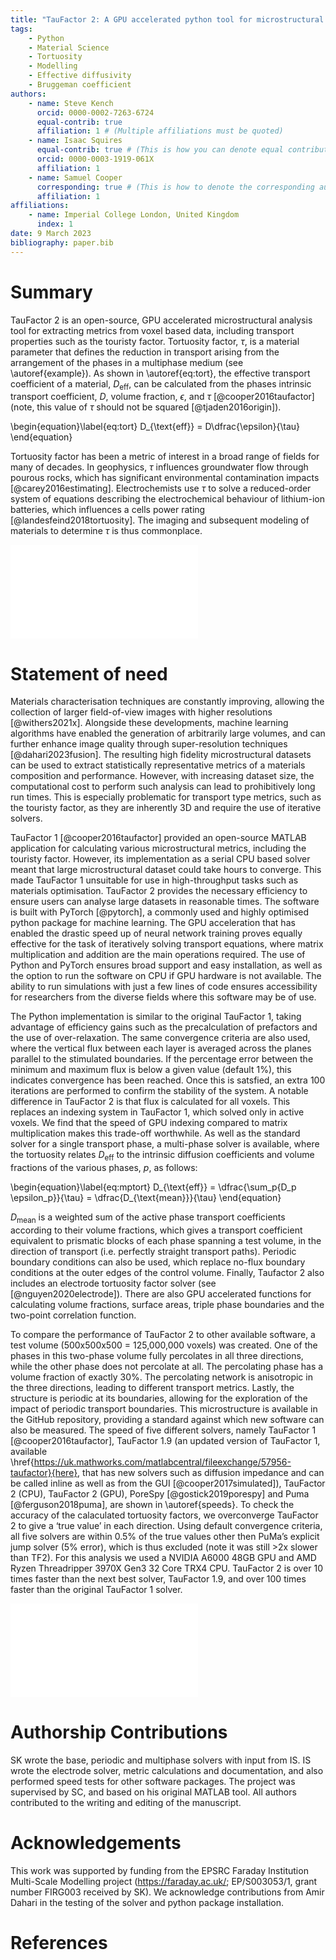 ```yaml
---
title: "TauFactor 2: A GPU accelerated python tool for microstructural analysis"
tags:
    - Python
    - Material Science
    - Tortuosity
    - Modelling
    - Effective diffusivity
    - Bruggeman coefficient
authors:
    - name: Steve Kench
      orcid: 0000-0002-7263-6724
      equal-contrib: true
      affiliation: 1 # (Multiple affiliations must be quoted)
    - name: Isaac Squires
      equal-contrib: true # (This is how you can denote equal contributions between multiple authors)
      orcid: 0000-0003-1919-061X
      affiliation: 1
    - name: Samuel Cooper
      corresponding: true # (This is how to denote the corresponding author)
      affiliation: 1
affiliations:
    - name: Imperial College London, United Kingdom
      index: 1
date: 9 March 2023
bibliography: paper.bib
---
```

# Summary

TauFactor 2 is an open-source, GPU accelerated microstructural analysis tool for extracting metrics from voxel based data, including transport properties such as the touristy factor. Tortuosity factor, $\tau$, is a material parameter that defines the reduction in transport arising from the arrangement of the phases in a multiphase medium (see \autoref{example}). As shown in \autoref{eq:tort}, the effective transport coefficient of a material, $D_{\text{eff}}$, can be calculated from the phases intrinsic transport coefficient, $D$, volume fraction, $\epsilon$, and $\tau$ [@cooper2016taufactor] (note, this value of $\tau$ should not be squared [@tjaden2016origin]).

\begin{equation}\label{eq:tort}
D_{\text{eff}} = D\dfrac{\epsilon}{\tau}
\end{equation}

Tortuosity factor has been a metric of interest in a broad range of fields for many of decades. In geophysics, $\tau$ influences groundwater flow through pourous rocks, which has significant environmental contamination impacts [@carey2016estimating]. Electrochemists use $\tau$ to solve a reduced-order system of equations describing the electrochemical behaviour of lithium-ion batteries, which influences a cells power rating [@landesfeind2018tortuosity]. The imaging and subsequent modeling of materials to determine $\tau$ is thus commonplace.



![Microstructure and flux field of a sample from the \href{https://microlib.io/}{microlib.io} library [@kench2022microlib].\label{example}](example.pdf)

# Statement of need

Materials characterisation techniques are constantly improving, allowing the collection of larger field-of-view images with higher resolutions [@withers2021x]. Alongside these developments, machine learning algorithms have enabled the generation of arbitrarily large volumes, and can further enhance image quality through super-resolution techniques [@dahari2023fusion]. The resulting high fidelity microstructural datasets can be used to extract statistically representative metrics of a materials composition and performance. However, with increasing dataset size, the computational cost to perform such analysis can lead to prohibitively long run times. This is especially problematic for transport type metrics, such as the touristy factor, as they are inherently 3D and require the use of iterative solvers. 

TauFactor 1 [@cooper2016taufactor] provided an open-source MATLAB application for calculating various microstructural metrics, including the touristy factor. However, its implementation as a serial CPU based solver meant that large microstructural dataset could take hours to converge. This made TauFactor 1 unsuitable for use in high-throughput tasks such as materials optimisation. TauFactor 2 provides the necessary efficiency to ensure users can analyse large datasets in reasonable times. The software is built with PyTorch [@pytorch], a commonly used and highly optimised python package for machine learning. The GPU acceleration that has enabled the drastic speed up of neural network training proves equally effective for the task of iteratively solving transport equations, where matrix multiplication and addition are the main operations required. The use of Python and PyTorch ensures broad support and easy installation, as well as the option to run the software on CPU if GPU hardware is not available. The ability to run simulations with just a few lines of code ensures accessibility for researchers from the diverse fields where this software may be of use.

The Python implementation is similar to the original TauFactor 1, taking advantage of efficiency gains such as the precalculation of prefactors and the use of over-relaxation. The same convergence criteria are also used, where the vertical flux between each layer is averaged across the planes parallel to the stimulated boundaries. If the percentage error between the minimum and maximum flux is below a given value (default 1\%), this indicates convergence has been reached. Once this is satsfied, an extra 100 iterations are performed to confirm the stability of the system. A notable difference in TauFactor 2 is that flux is calculated for all voxels. This replaces an indexing system in TauFactor 1, which solved only in active voxels. We find that the speed of GPU indexing compared to matrix multiplication makes this trade-off worthwhile. As well as the standard solver for a single transport phase, a multi-phase solver is available, where the tortuosity relates $D_{\text{eff}}$ to the intrinsic diffusion coefficients and volume fractions of the various phases, $p$, as follows:

\begin{equation}\label{eq:mptort}
D_{\text{eff}} = \dfrac{\sum_p{D_p \epsilon_p}}{\tau} = \dfrac{D_{\text{mean}}}{\tau} 
\end{equation}

$D_{\text{mean}}$ is a weighted sum of the active phase transport coefficients according to their volume fractions, which gives a transport coefficient equivalent to prismatic blocks of each phase spanning a test volume, in the direction of transport (i.e. perfectly straight transport paths). Periodic boundary conditions can also be used, which replace no-flux boundary conditions at the outer edges of the control volume. Finally, Taufactor 2 also includes an electrode tortuosity factor solver (see [@nguyen2020electrode]). There are also GPU accelerated functions for calculating volume fractions, surface areas, triple phase boundaries and the two-point correlation function. 

To compare the performance of TauFactor 2 to other available software, a test volume (500x500x500 = 125,000,000 voxels) was created. One of the phases in this two-phase volume fully percolates in all three directions, while the other phase does not percolate at all. The percolating phase has a volume fraction of exactly 30%. The percolating network is anisotropic in the three directions, leading to different transport metrics. Lastly, the structure is periodic at its boundaries, allowing for the exploration of the impact of periodic transport boundaries. This microstructure is available in the GitHub repository, providing a standard against which new software can also be measured. The speed of five different solvers, namely TauFactor 1 [@cooper2016taufactor], TauFactor 1.9 (an updated version of TauFactor 1, available \href{https://uk.mathworks.com/matlabcentral/fileexchange/57956-taufactor}{here}, that has new solvers such as diffusion impedance and can be called inline as well as from the GUI [@cooper2017simulated]), TauFactor 2 (CPU), TauFactor 2 (GPU), PoreSpy [@gostick2019porespy] and Puma [@ferguson2018puma], are shown in \autoref{speeds}. To check the accuracy of the calaculated tortuosity factors, we overconverge TauFactor 2 to give a ‘true value’ in each direction. Using default convergence criteria, all five solvers are within 0.5% of the true values other then PuMa’s explicit jump solver (5% error), which is thus excluded (note it was still >2x slower than TF2). For this analysis we used a NVIDIA A6000 48GB GPU and AMD Ryzen Threadripper 3970X Gen3 32 Core TRX4 CPU. TauFactor 2 is over 10 times faster than the next best solver, TauFactor 1.9, and over 100 times faster than the original TauFactor 1 solver.


![Speed comparison for the four solvers when applied to the test volume. The mean time across all 3 directions is plotted. The values of the overconverged $\tau$ in each direction are: 1.1513, 1.3905, 4.2431. \label{speeds}](tauspeeds.pdf)

# Authorship Contributions

SK wrote the base, periodic and multiphase solvers with input from IS. IS wrote the electrode solver, metric calculations and documentation, and also performed speed tests for other software packages. The project was supervised by SC, and based on his original MATLAB tool. All authors contributed to the writing and editing of the manuscript.

# Acknowledgements

This work was supported by funding from the EPSRC Faraday Institution Multi-Scale Modelling project
(https://faraday.ac.uk/; EP/S003053/1, grant number FIRG003 received by SK). We acknowledge contributions from Amir Dahari in the testing of the solver and python package installation. 

# References
